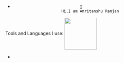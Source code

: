 -                                  👋                 
                           Hi,I am Amritanshu Ranjan

Tools and Languages I use:
<a href="https://flutter.dev" target="balnk"><img align="center" src="https://user-images.githubusercontent.com/84428101/201469536-5c9b9514-3d42-414b-ac86-37b81bb13b44.png" height="100"></img></a>

- 


